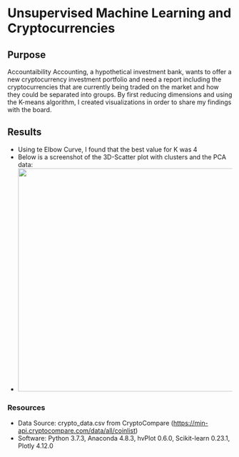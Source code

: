 # Unsupervised Machine Learning and Cryptocurrencies

## Purpose
Accountaibility Accounting, a hypothetical investment bank, wants to offer a new cryptocurrency investment portfolio and need a report including the cryptocurrencies that are currently being traded on the market and how they could be separated into groups. By first reducing dimensions and using the K-means algorithm, I created visualizations in order to share my findings with the board.

## Results
- Using te Elbow Curve, I found that the best value for K was 4
- Below is a screenshot of the 3D-Scatter plot with clusters and the PCA data:
- <img src='https://github.com/npantfoerder/cryptocurrencies/blob/master/kmeans_clusters.png' width=500>

### Resources
- Data Source: crypto_data.csv from CryptoCompare (https://min-api.cryptocompare.com/data/all/coinlist)
- Software: Python 3.7.3, Anaconda 4.8.3, hvPlot 0.6.0, Scikit-learn 0.23.1, Plotly 4.12.0
